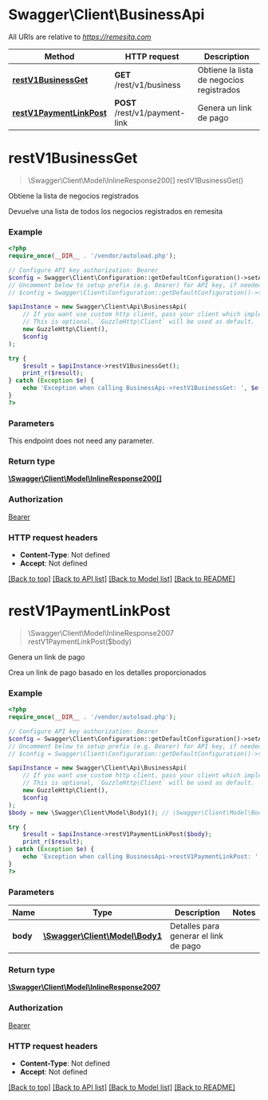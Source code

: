# Swagger\Client\BusinessApi

All URIs are relative to *https://remesita.com*

Method | HTTP request | Description
------------- | ------------- | -------------
[**restV1BusinessGet**](BusinessApi.md#restV1BusinessGet) | **GET** /rest/v1/business | Obtiene la lista de negocios registrados
[**restV1PaymentLinkPost**](BusinessApi.md#restV1PaymentLinkPost) | **POST** /rest/v1/payment-link | Genera un link de pago


# **restV1BusinessGet**
> \Swagger\Client\Model\InlineResponse200[] restV1BusinessGet()

Obtiene la lista de negocios registrados

Devuelve una lista de todos los negocios registrados en remesita

### Example
```php
<?php
require_once(__DIR__ . '/vendor/autoload.php');

// Configure API key authorization: Bearer
$config = Swagger\Client\Configuration::getDefaultConfiguration()->setApiKey('Authorization', 'YOUR_API_KEY');
// Uncomment below to setup prefix (e.g. Bearer) for API key, if needed
// $config = Swagger\Client\Configuration::getDefaultConfiguration()->setApiKeyPrefix('Authorization', 'Bearer');

$apiInstance = new Swagger\Client\Api\BusinessApi(
    // If you want use custom http client, pass your client which implements `GuzzleHttp\ClientInterface`.
    // This is optional, `GuzzleHttp\Client` will be used as default.
    new GuzzleHttp\Client(),
    $config
);

try {
    $result = $apiInstance->restV1BusinessGet();
    print_r($result);
} catch (Exception $e) {
    echo 'Exception when calling BusinessApi->restV1BusinessGet: ', $e->getMessage(), PHP_EOL;
}
?>
```

### Parameters
This endpoint does not need any parameter.

### Return type

[**\Swagger\Client\Model\InlineResponse200[]**](../Model/InlineResponse200.md)

### Authorization

[Bearer](../../README.md#Bearer)

### HTTP request headers

 - **Content-Type**: Not defined
 - **Accept**: Not defined

[[Back to top]](#) [[Back to API list]](../../README.md#documentation-for-api-endpoints) [[Back to Model list]](../../README.md#documentation-for-models) [[Back to README]](../../README.md)

# **restV1PaymentLinkPost**
> \Swagger\Client\Model\InlineResponse2007 restV1PaymentLinkPost($body)

Genera un link de pago

Crea un link de pago basado en los detalles proporcionados

### Example
```php
<?php
require_once(__DIR__ . '/vendor/autoload.php');

// Configure API key authorization: Bearer
$config = Swagger\Client\Configuration::getDefaultConfiguration()->setApiKey('Authorization', 'YOUR_API_KEY');
// Uncomment below to setup prefix (e.g. Bearer) for API key, if needed
// $config = Swagger\Client\Configuration::getDefaultConfiguration()->setApiKeyPrefix('Authorization', 'Bearer');

$apiInstance = new Swagger\Client\Api\BusinessApi(
    // If you want use custom http client, pass your client which implements `GuzzleHttp\ClientInterface`.
    // This is optional, `GuzzleHttp\Client` will be used as default.
    new GuzzleHttp\Client(),
    $config
);
$body = new \Swagger\Client\Model\Body1(); // \Swagger\Client\Model\Body1 | Detalles para generar el link de pago

try {
    $result = $apiInstance->restV1PaymentLinkPost($body);
    print_r($result);
} catch (Exception $e) {
    echo 'Exception when calling BusinessApi->restV1PaymentLinkPost: ', $e->getMessage(), PHP_EOL;
}
?>
```

### Parameters

Name | Type | Description  | Notes
------------- | ------------- | ------------- | -------------
 **body** | [**\Swagger\Client\Model\Body1**](../Model/Body1.md)| Detalles para generar el link de pago |

### Return type

[**\Swagger\Client\Model\InlineResponse2007**](../Model/InlineResponse2007.md)

### Authorization

[Bearer](../../README.md#Bearer)

### HTTP request headers

 - **Content-Type**: Not defined
 - **Accept**: Not defined

[[Back to top]](#) [[Back to API list]](../../README.md#documentation-for-api-endpoints) [[Back to Model list]](../../README.md#documentation-for-models) [[Back to README]](../../README.md)

